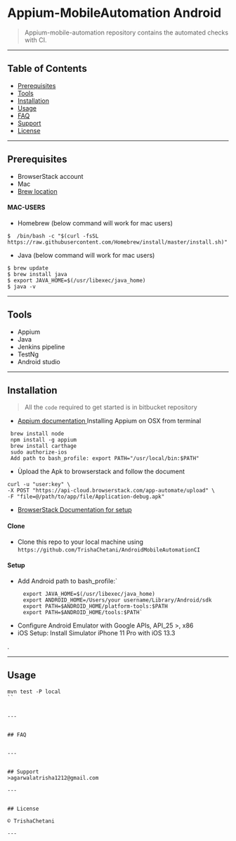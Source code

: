 # Appium-MobileAutomation Android

> Appium-mobile-automation repository contains the automated checks with CI.
---

## Table of Contents 

- [Prerequisites](#Prerequisites)
- [Tools](#Tools)
- [Installation](#installation)
- [Usage](#Usage)
- [FAQ](#faq)
- [Support](#Support)
- [License](#license)
 
---


## Prerequisites
- BrowserStack account 
- Mac
- [Brew location](https://brew.sh/)

#### MAC-USERS
- Homebrew (below command will work for mac users)
```shell
$  /bin/bash -c "$(curl -fsSL https://raw.githubusercontent.com/Homebrew/install/master/install.sh)"
```
- Java  (below command will work for mac users)
```shell
$ brew update
$ brew install java
$ export JAVA_HOME=$(/usr/libexec/java_home)
$ java -v
```

---


## Tools 
- Appium
- Java
- Jenkins pipeline
- TestNg
- Android studio

---

## Installation

> All the `code` required to get started is in bitbucket repository
 - [ Appium documentation ](http://appium.io/docs/en/about-appium/intro/)
 Installing Appium on OSX from terminal
 ```
  brew install node
  npm install -g appium
  brew install carthage
  sudo authorize-ios
  Add path to bash_profile: export PATH="/usr/local/bin:$PATH"
 ```

- Ùpload the Apk to browserstack and follow the document 
```
curl -u "user:key" \
-X POST "https://api-cloud.browserstack.com/app-automate/upload" \
-F "file=@/path/to/app/file/Application-debug.apk"
```
- [ BrowserStack Documentation for setup ](https://www.browserstack.com/app-automate/appium-testng)

#### Clone

- Clone this repo to your local machine using `https://github.com/TrishaChetani/AndroidMobileAutomationCI`

#### Setup
* Add Android path to bash_profile:`

```
     export JAVA_HOME=$(/usr/libexec/java_home)
     export ANDROID_HOME=/Users/your username/Library/Android/sdk
     export PATH=$ANDROID_HOME/platform-tools:$PATH
     export PATH=$ANDROID_HOME/tools:$PATH`
```

-  Configure Android Emulator with Google APIs,  API_25 >,  x86
- iOS Setup: Install Simulator iPhone 11 Pro with iOS 13.3

.



---


## Usage

```
mvn test -P local
``


---


## FAQ


---


## Support
>agarwalatrisha1212@gmail.com

---


## License

© TrishaChetani

---